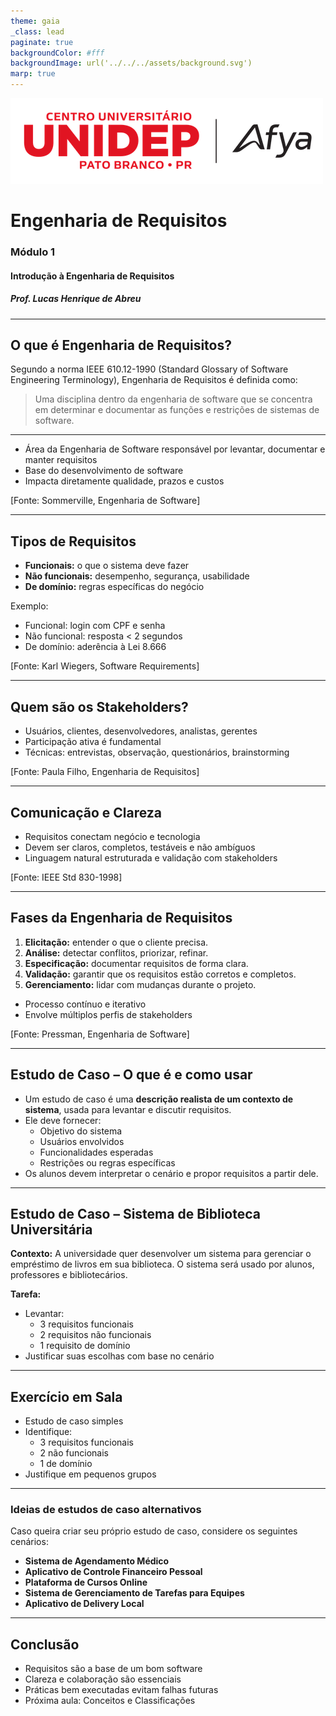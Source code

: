 ```yaml
---
theme: gaia
_class: lead
paginate: true
backgroundColor: #fff
backgroundImage: url('../../../assets/background.svg')
marp: true
---
```


![bg left:40% 80%](../../../assets/logo.png)

# **Engenharia de Requisitos**
### Módulo 1
#### Introdução à Engenharia de Requisitos
##### Prof. Lucas Henrique de Abreu

---

## O que é Engenharia de Requisitos?

Segundo a norma IEEE 610.12-1990 (Standard Glossary of Software Engineering Terminology), Engenharia de Requisitos é definida como:

> Uma disciplina dentro da engenharia de software que se concentra em determinar e documentar as funções e restrições de sistemas de software.

---

- Área da Engenharia de Software responsável por levantar, documentar e manter requisitos
- Base do desenvolvimento de software
- Impacta diretamente qualidade, prazos e custos

[Fonte: Sommerville, Engenharia de Software]

---

## Tipos de Requisitos

- **Funcionais:** o que o sistema deve fazer
- **Não funcionais:** desempenho, segurança, usabilidade
- **De domínio:** regras específicas do negócio

Exemplo:
- Funcional: login com CPF e senha
- Não funcional: resposta < 2 segundos
- De domínio: aderência à Lei 8.666

[Fonte: Karl Wiegers, Software Requirements]

---

## Quem são os Stakeholders?

- Usuários, clientes, desenvolvedores, analistas, gerentes
- Participação ativa é fundamental
- Técnicas: entrevistas, observação, questionários, brainstorming

[Fonte: Paula Filho, Engenharia de Requisitos]

---

## Comunicação e Clareza

- Requisitos conectam negócio e tecnologia
- Devem ser claros, completos, testáveis e não ambíguos
- Linguagem natural estruturada e validação com stakeholders

[Fonte: IEEE Std 830-1998]

---

## Fases da Engenharia de Requisitos

1. **Elicitação:** entender o que o cliente precisa.
2. **Análise:** detectar conflitos, priorizar, refinar.
3. **Especificação:** documentar requisitos de forma clara.
4. **Validação:** garantir que os requisitos estão corretos e completos.
5. **Gerenciamento:** lidar com mudanças durante o projeto.

- Processo contínuo e iterativo
- Envolve múltiplos perfis de stakeholders

[Fonte: Pressman, Engenharia de Software]

---

## Estudo de Caso – O que é e como usar

- Um estudo de caso é uma **descrição realista de um contexto de sistema**, usada para levantar e discutir requisitos.
- Ele deve fornecer:
  - Objetivo do sistema
  - Usuários envolvidos
  - Funcionalidades esperadas
  - Restrições ou regras específicas
- Os alunos devem interpretar o cenário e propor requisitos a partir dele.

---

## Estudo de Caso – Sistema de Biblioteca Universitária

**Contexto:**
A universidade quer desenvolver um sistema para gerenciar o empréstimo de livros em sua biblioteca. O sistema será usado por alunos, professores e bibliotecários.

**Tarefa:**
- Levantar:
  - 3 requisitos funcionais
  - 2 requisitos não funcionais
  - 1 requisito de domínio
- Justificar suas escolhas com base no cenário

---

## Exercício em Sala

- Estudo de caso simples
- Identifique:
  - 3 requisitos funcionais
  - 2 não funcionais
  - 1 de domínio
- Justifique em pequenos grupos

---

### Ideias de estudos de caso alternativos

Caso queira criar seu próprio estudo de caso, considere os seguintes cenários:

- **Sistema de Agendamento Médico**
- **Aplicativo de Controle Financeiro Pessoal**
- **Plataforma de Cursos Online**
- **Sistema de Gerenciamento de Tarefas para Equipes**
- **Aplicativo de Delivery Local**

---

## Conclusão

- Requisitos são a base de um bom software
- Clareza e colaboração são essenciais
- Práticas bem executadas evitam falhas futuras
- Próxima aula: Conceitos e Classificações
